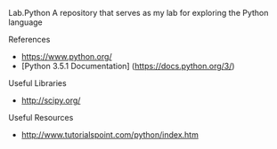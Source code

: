 Lab.Python
A repository that serves as my lab for exploring the Python language

References
* https://www.python.org/
* [Python 3.5.1 Documentation] (https://docs.python.org/3/)

Useful Libraries
* http://scipy.org/


Useful Resources
* http://www.tutorialspoint.com/python/index.htm

